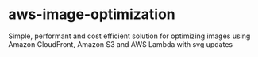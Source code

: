 # aws-image-optimization
Simple, performant and cost efficient solution for optimizing images using Amazon CloudFront, Amazon S3 and AWS Lambda with svg updates
